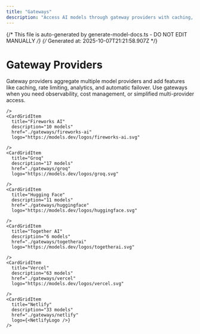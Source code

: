 ```yaml
---
title: "Gateways"
description: "Access AI models through gateway providers with caching, rate limiting, and analytics."
---
```


{/* This file is auto-generated by generate-model-docs.ts - DO NOT EDIT MANUALLY */}
{/* Generated at: 2025-10-07T21:21:58.907Z */}


# Gateway Providers

Gateway providers aggregate multiple model providers and add features like caching, rate limiting, analytics, and automatic failover. Use gateways when you need observability, cost management, or simplified multi-provider access.

<CardGrid>
    <CardGridItem
      title="OpenRouter"
      description="103 models"
      href="./gateways/openrouter"
      logo="https://models.dev/logos/openrouter.svg"
      
    />
    <CardGridItem
      title="Fireworks AI"
      description="10 models"
      href="./gateways/fireworks-ai"
      logo="https://models.dev/logos/fireworks-ai.svg"
      
    />
    <CardGridItem
      title="Groq"
      description="17 models"
      href="./gateways/groq"
      logo="https://models.dev/logos/groq.svg"
      
    />
    <CardGridItem
      title="Hugging Face"
      description="11 models"
      href="./gateways/huggingface"
      logo="https://models.dev/logos/huggingface.svg"
      
    />
    <CardGridItem
      title="Together AI"
      description="6 models"
      href="./gateways/togetherai"
      logo="https://models.dev/logos/togetherai.svg"
      
    />
    <CardGridItem
      title="Vercel"
      description="63 models"
      href="./gateways/vercel"
      logo="https://models.dev/logos/vercel.svg"
      
    />
    <CardGridItem
      title="Netlify"
      description="33 models"
      href="./gateways/netlify"
      logo={<NetlifyLogo />}
    />
</CardGrid>